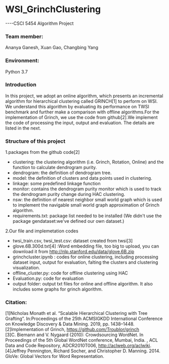 # WSI_GrinchClustering
----CSCI 5454 Algorithm Project
### Team member: 
Ananya Ganesh, Xuan Gao, Changbing Yang
### Environment: 
Python 3.7
### Introduction
 In this project, we adopt an online algorithm, which presents an incremental algorithm for hierarchical clustering called GRINCH[1] to perform on WSI. We understand this algorithm by evaluating its performance on TWSI benchmark and further make a comparison with offline algorithms.For the implementation of Grinch, we use the code from github[2].We implement the code of processing the input, output and evaluation. The details are listed in the next.
### Structure of this project 
1.packages from the github code[2]
* clustering: the clustering algorithm (i.e. Grinch, Rotation, Online) and the function to calculate dendrogram purity.
* dendrogram: the definition of dendrogram tree.
* model: the definition of clusters and data points used in clustering.
* linkage: some predefined linkage function
* monitor: contains the dendrogram purity monitor which is used to track the dendrogram purity change during HAC clustering.
* nsw: the definition of nearest neighbor small world graph which is used to implement the navigable small world graph approximation of Grinch algorithm.
* requirements.txt: package list needed to be installed
  (We didn't use the package gendataset:we've defined our own dataset.)

2.Our file and implemetation codes
* twsi_train.csv, twsi_test.csv: dataset created from twsi[3]
* glove.6B.300d.txt[4] :Word embedding file, too big to upload, you can download it from http://nlp.stanford.edu/data/glove.6B.zip
* grinchcluster.ipynb : codes for online clustering, including processing dataset input, output for evaluation, falting the clusters and clustering visualization.
* offline_cluster.py: code for offline clustering using HAC
* Evaluation.py: code for evaluation
* output folder: output txt files for online and offline algorithm. It also includes some graphs for grinch algorithm.

 
### Citation:
[1]Nicholas Monath et al. “Scalable Hierarchical Clustering with Tree Grafting”. In:Proceedings of the 25th ACMSIGKDD International Conference on Knowledge Discovery & Data Mining. 2019, pp. 1438–1448.  
[2]Implementation of Grinch, https://github.com/Troublor/grinch  
[3]C. Biemann and V. Nygaard (2010): Crowdsourcing WordNet. In Proceedings of the 5th Global WordNet conference, Mumbai, India. , ACL Data and Code Repository, ADCR2010T006, http://aclweb.org/aclwiki.  
[4]Jeffrey Pennington, Richard Socher, and Christopher D. Manning. 2014. GloVe: Global Vectors for Word Representation.  
